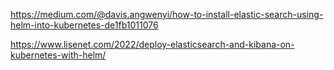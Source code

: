
https://medium.com/@davis.angwenyi/how-to-install-elastic-search-using-helm-into-kubernetes-de1fb1011076

https://www.lisenet.com/2022/deploy-elasticsearch-and-kibana-on-kubernetes-with-helm/


